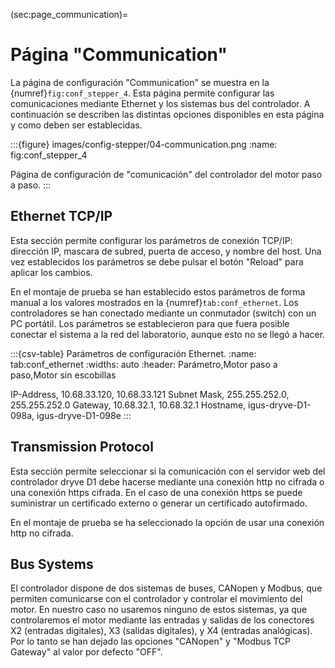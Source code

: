 (sec:page_communication)=
# Página "Communication" 

La página de configuración "Communication" se muestra en la
{numref}`fig:conf_stepper_4`. Esta página
permite configurar las comunicaciones mediante Ethernet y los sistemas
bus del controlador. A continuación se describen las distintas opciones
disponibles en esta página y como deben ser establecidas.

:::{figure} images/config-stepper/04-communication.png
:name: fig:conf_stepper_4

Página de configuración de "comunicación" del controlador del motor paso a paso.
:::

## Ethernet TCP/IP

Esta sección permite configurar los parámetros de conexión TCP/IP:
dirección IP, mascara de subred, puerta de acceso, y nombre del host.
Una vez establecidos los parámetros se debe pulsar el botón "Reload"
para aplicar los cambios.

En el montaje de prueba se han establecido estos parámetros de forma
manual a los valores mostrados en la
{numref}`tab:conf_ethernet`. Los controladores
se han conectado mediante un conmutador (switch) con un PC portátil. Los
parámetros se establecieron para que fuera posible conectar el sistema a
la red del laboratorio, aunque esto no se llegó a hacer.

:::{csv-table} Parámetros de configuración Ethernet.
:name: tab:conf_ethernet
:widths: auto
:header: Parámetro,Motor paso a paso,Motor sin escobillas

IP-Address,  10.68.33.120,       10.68.33.121
Subnet Mask, 255.255.252.0,      255.255.252.0
Gateway,     10.68.32.1,         10.68.32.1
Hostname,    igus-dryve-D1-098a, igus-dryve-D1-098e
:::

## Transmission Protocol

Esta sección permite seleccionar si la comunicación con el servidor web
del controlador dryve D1 debe hacerse mediante una conexión http no
cifrada o una conexión https cifrada. En el caso de una conexión https
se puede suministrar un certificado externo o generar un certificado
autofirmado.

En el montaje de prueba se ha seleccionado la opción de usar una
conexión http no cifrada.

## Bus Systems

El controlador dispone de dos sistemas de buses, CANopen y Modbus, que
permiten comunicarse con el controlador y controlar el movimiento del
motor. En nuestro caso no usaremos ninguno de estos sistemas, ya que
controlaremos el motor mediante las entradas y salidas de los conectores
X2 (entradas digitales), X3 (salidas digitales), y X4 (entradas
analógicas). Por lo tanto se han dejado las opciones "CANopen" y
"Modbus TCP Gateway" al valor por defecto "OFF".
